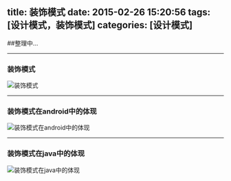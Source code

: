 title: 装饰模式
date: 2015-02-26 15:20:56
tags: [设计模式，装饰模式]
categories: [设计模式]
---

##整理中…
<!--more-->

---
### 装饰模式
![装饰模式](/image/design-pattern/装饰模式-decorator.png)

---
### 装饰模式在android中的体现
![装饰模式在android中的体现](/image/design-pattern/装饰模式-decorator-android.png)

---
### 装饰模式在java中的体现
![装饰模式在java中的体现](/image/design-pattern/装饰模式-decorator-java.png)
